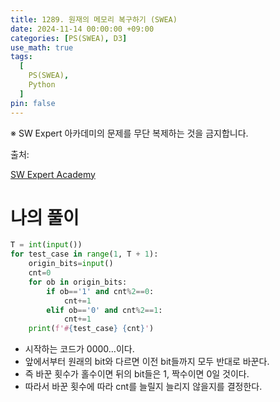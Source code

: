 ```yaml
---
title: 1289. 원재의 메모리 복구하기 (SWEA)
date: 2024-11-14 00:00:00 +09:00
categories: [PS(SWEA), D3]
use_math: true
tags:
  [
    PS(SWEA),
    Python
  ]
pin: false
---
```


※ SW Expert 아카데미의 문제를 무단 복제하는 것을 금지합니다.

출처: 

[SW Expert Academy](https://swexpertacademy.com/main/code/problem/problemDetail.do?problemLevel=3&contestProbId=AV19AcoKI9sCFAZN&categoryId=AV19AcoKI9sCFAZN&categoryType=CODE&problemTitle=&orderBy=INQUERY_COUNT&selectCodeLang=PYTHON&select-1=3&pageSize=10&pageIndex=2)

# 나의 풀이

```python
T = int(input())
for test_case in range(1, T + 1):
    origin_bits=input()
    cnt=0
    for ob in origin_bits:
        if ob=='1' and cnt%2==0:
            cnt+=1
        elif ob=='0' and cnt%2==1:
            cnt+=1
    print(f'#{test_case} {cnt}')
```

- 시작하는 코드가 0000…이다.
- 앞에서부터 원래의 bit와 다르면 이전 bit들까지 모두 반대로 바꾼다.
- 즉 바꾼 횟수가 홀수이면 뒤의 bit들은 1, 짝수이면 0일 것이다.
- 따라서 바꾼 횟수에 따라 cnt를 늘릴지 늘리지 않을지를 결정한다.